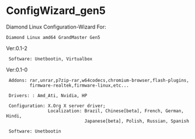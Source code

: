 # ConfigWizard_gen5
Diamond Linux Configuration-Wizard
For: 

    Diamond Linux amd64 GrandMaster Gen5


Ver:0.1-2

     Software: Unetbootin, Virtualbox

Ver:0.1-0

     Addons: rar,unrar,p7zip-rar,w64codecs,chromium-browser,flash-plugins,
             firmware-realtek,firmware-linux,etc...
     
     Drivers: : Amd_Ati, Nvidia, HP
     
     Configuration: X.Org X server driver;
                    Localization: Brazil, Chinese[beta], French, German, Hindi,
                                  Japanese[beta], Polish, Russian, Spanish

     Software: Unetbootin
